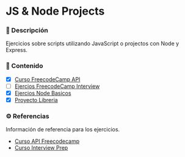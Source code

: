 # JS & Node Projects

### 📝 Descripción

Ejercicios sobre scripts utilizando JavaScript o projectos con Node y Express.

### 📒 Contenido

- [x] [Curso FreecodeCamp API](freecode_api/README.md)
- [ ] [Ejercios FreecodeCamp Interview](interviewprep/README.md)
- [x] [Ejercios Node Basicos](node_basic/README.md)
- [x] [Proyecto Libreria](libreria/README.md)

### ⚙️ Referencias

Información de referencia para los ejercicios.

* [Curso API Freecodecamp](https://www.freecodecamp.org/learn/back-end-development-and-apis/)
* [Curso Interview Prep](https://www.freecodecamp.org/learn/coding-interview-prep/)